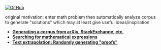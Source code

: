 [![GitHub](https://badgen.net/badge/icon/github?icon=github&label)](https://github.com/amacfie/mathtext/)


original motivation: enter math problem then automatically analyze corpus to
generate "solutions" which may at least give useful ideas/inspiration.

* [**Generating a corpus from arXiv, StackExchange, etc.**](data)
* [**Searching for mathematical expressions**](info_retrieval)
* [**Text extrapolation: Randomly generating "proofs"**](text_gen)

